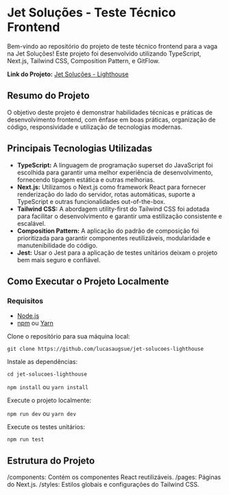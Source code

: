 
# Jet Soluções - Teste Técnico Frontend

Bem-vindo ao repositório do projeto de teste técnico frontend para a vaga na Jet Soluções! Este projeto foi desenvolvido utilizando TypeScript, Next.js, Tailwind CSS, Composition Pattern, e GitFlow.

**Link do Projeto:** [Jet Soluções - Lighthouse](https://jet-solucoes-lighthouse.vercel.app)

## Resumo do Projeto

O objetivo deste projeto é demonstrar habilidades técnicas e práticas de desenvolvimento frontend, com ênfase em boas práticas, organização de código, responsividade e utilização de tecnologias modernas.

## Principais Tecnologias Utilizadas

- **TypeScript:** A linguagem de programação superset do JavaScript foi escolhida para garantir uma melhor experiência de desenvolvimento, fornecendo tipagem estática e outras melhorias.
- **Next.js:** Utilizamos o Next.js como framework React para fornecer renderização do lado do servidor, rotas automáticas, suporte a TypeScript e outras funcionalidades out-of-the-box.
- **Tailwind CSS:** A abordagem utility-first do Tailwind CSS foi adotada para facilitar o desenvolvimento e garantir uma estilização consistente e escalável.
- **Composition Pattern:** A aplicação do padrão de composição foi prioritizada para garantir componentes reutilizáveis, modularidade e manutenibilidade do código.
- **Jest:** Usar o Jest para a aplicação de testes unitários deixam o projeto bem mais seguro e confiável.

## Como Executar o Projeto Localmente

### Requisitos
- [Node.js](https://nodejs.org/)
- [npm](https://www.npmjs.com/) ou [Yarn](https://yarnpkg.com/lang/en/)

Clone o repositório para sua máquina local:

`git clone https://github.com/lucasaugsue/jet-solucoes-lighthouse`

Instale as dependências:

`cd jet-solucoes-lighthouse`

`npm install`
ou
`yarn install`

Execute o projeto localmente:

`npm run dev`
ou
`yarn dev`

Execute os testes unitários:

`npm run test`

## Estrutura do Projeto

/components: Contém os componentes React reutilizáveis.
/pages: Páginas do Next.js.
/styles: Estilos globais e configurações do Tailwind CSS.